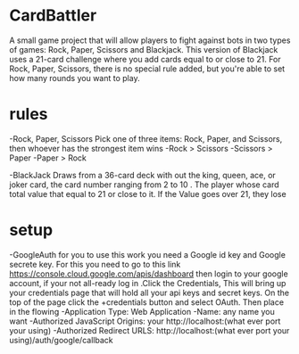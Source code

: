 # CardBattler

A small game project that will allow players to fight against bots in two types of games: Rock, Paper, Scissors and Blackjack.
This version of Blackjack uses a 21-card challenge where you add cards equal to or close to 21. For Rock, Paper, Scissors,
there is no special rule added, but you're able to set how many rounds you want
to play.

# rules

-Rock, Paper, Scissors
Pick one of three items: Rock, Paper, and Scissors, then whoever has the strongest item wins
-Rock > Scissors
-Scissors > Paper
-Paper > Rock

-BlackJack
Draws from a 36-card deck with out the king, queen, ace, or joker card, the card number ranging from 2 to 10 . The player whose
card total value that equal to 21 or close to it. If the Value goes over 21, they lose

# setup

-GoogleAuth
for you to use this work you need a Google id key and Google secrete key. For this you need to go to this link https://console.cloud.google.com/apis/dashboard
then login to your google account, if your not all-ready log in .Click the Credentials, This will bring up your credentials page
that will hold all your api keys and secret keys. On the top of the page click the +credentials button and select OAuth.
Then place in the flowing
-Application Type: Web Application
-Name: any name you want
-Authorized JavaScript Origins: your http://localhost:(what ever port your using)
-Authorized Redirect URLS: http://localhost:(what ever port your using)/auth/google/callback
